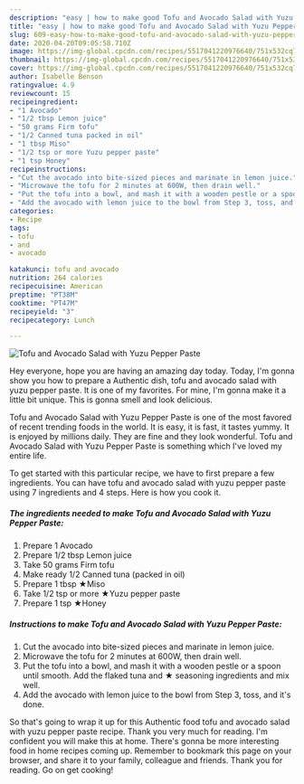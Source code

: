 ```yaml
---
description: "easy | how to make good Tofu and Avocado Salad with Yuzu Pepper Paste"
title: "easy | how to make good Tofu and Avocado Salad with Yuzu Pepper Paste"
slug: 609-easy-how-to-make-good-tofu-and-avocado-salad-with-yuzu-pepper-paste
date: 2020-04-20T09:05:58.710Z
image: https://img-global.cpcdn.com/recipes/5517041220976640/751x532cq70/tofu-and-avocado-salad-with-yuzu-pepper-paste-recipe-main-photo.jpg
thumbnail: https://img-global.cpcdn.com/recipes/5517041220976640/751x532cq70/tofu-and-avocado-salad-with-yuzu-pepper-paste-recipe-main-photo.jpg
cover: https://img-global.cpcdn.com/recipes/5517041220976640/751x532cq70/tofu-and-avocado-salad-with-yuzu-pepper-paste-recipe-main-photo.jpg
author: Isabelle Benson
ratingvalue: 4.9
reviewcount: 15
recipeingredient:
- "1 Avocado"
- "1/2 tbsp Lemon juice"
- "50 grams Firm tofu"
- "1/2 Canned tuna packed in oil"
- "1 tbsp Miso"
- "1/2 tsp or more Yuzu pepper paste"
- "1 tsp Honey"
recipeinstructions:
- "Cut the avocado into bite-sized pieces and marinate in lemon juice."
- "Microwave the tofu for 2 minutes at 600W, then drain well."
- "Put the tofu into a bowl, and mash it with a wooden pestle or a spoon until smooth. Add the flaked tuna and ★ seasoning ingredients and mix well."
- "Add the avocado with lemon juice to the bowl from Step 3, toss, and it&#39;s done."
categories:
- Recipe
tags:
- tofu
- and
- avocado

katakunci: tofu and avocado 
nutrition: 264 calories
recipecuisine: American
preptime: "PT38M"
cooktime: "PT47M"
recipeyield: "3"
recipecategory: Lunch

---
```



![Tofu and Avocado Salad with Yuzu Pepper Paste](https://img-global.cpcdn.com/recipes/5517041220976640/751x532cq70/tofu-and-avocado-salad-with-yuzu-pepper-paste-recipe-main-photo.jpg)

Hey everyone, hope you are having an amazing day today. Today, I'm gonna show you how to prepare a Authentic dish, tofu and avocado salad with yuzu pepper paste. It is one of my favorites. For mine, I'm gonna make it a little bit unique. This is gonna smell and look delicious.



Tofu and Avocado Salad with Yuzu Pepper Paste is one of the most favored of recent trending foods in the world. It is easy, it is fast, it tastes yummy. It is enjoyed by millions daily. They are fine and they look wonderful. Tofu and Avocado Salad with Yuzu Pepper Paste is something which I've loved my entire life.


To get started with this particular recipe, we have to first prepare a few ingredients. You can have tofu and avocado salad with yuzu pepper paste using 7 ingredients and 4 steps. Here is how you cook it.

<!--inarticleads1-->

##### The ingredients needed to make Tofu and Avocado Salad with Yuzu Pepper Paste:

1. Prepare 1 Avocado
1. Prepare 1/2 tbsp Lemon juice
1. Take 50 grams Firm tofu
1. Make ready 1/2 Canned tuna (packed in oil)
1. Prepare 1 tbsp ★Miso
1. Take 1/2 tsp or more ★Yuzu pepper paste
1. Prepare 1 tsp ★Honey




<!--inarticleads2-->

##### Instructions to make Tofu and Avocado Salad with Yuzu Pepper Paste:

1. Cut the avocado into bite-sized pieces and marinate in lemon juice.
1. Microwave the tofu for 2 minutes at 600W, then drain well.
1. Put the tofu into a bowl, and mash it with a wooden pestle or a spoon until smooth. Add the flaked tuna and ★ seasoning ingredients and mix well.
1. Add the avocado with lemon juice to the bowl from Step 3, toss, and it&#39;s done.




So that's going to wrap it up for this Authentic food tofu and avocado salad with yuzu pepper paste recipe. Thank you very much for reading. I'm confident you will make this at home. There's gonna be more interesting food in home recipes coming up. Remember to bookmark this page on your browser, and share it to your family, colleague and friends. Thank you for reading. Go on get cooking!
